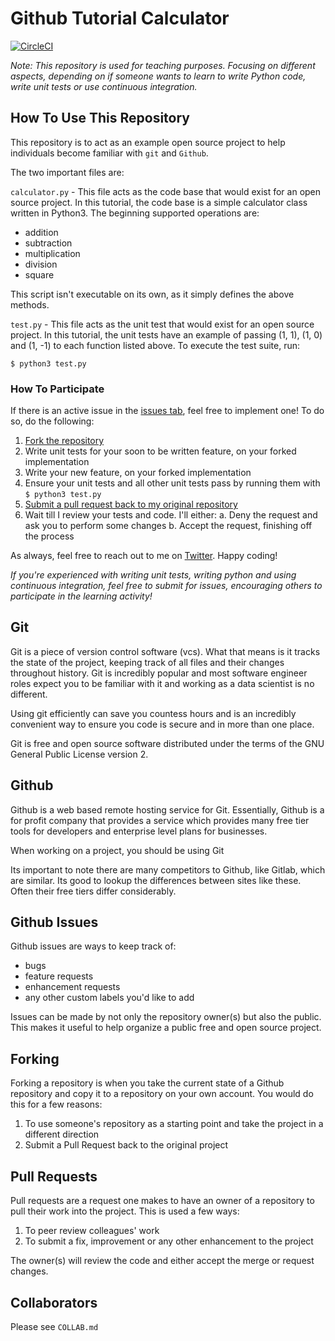 # Github Tutorial Calculator

[![CircleCI](https://circleci.com/gh/GregHilston/github-tutorial-calculator.svg?style=svg)](https://circleci.com/gh/GregHilston/github-tutorial-calculator)

*Note: This repository is used for teaching purposes. Focusing on different aspects, depending on if someone wants to learn to write Python code, write unit tests or use continuous integration.*


## How To Use This Repository

This repository is to act as an example open source project to help individuals become familiar with `git` and `Github`.

The two important files are:

`calculator.py` - This file acts as the code base that would exist for an open source project. In this tutorial, the code base is a simple calculator class written in Python3. The beginning supported operations are:

* addition
* subtraction
* multiplication
* division
* square

This script isn't executable on its own, as it simply defines the above methods.

`test.py` - This file acts as the unit test that would exist for an open source project. In this tutorial, the unit tests have an example of passing (1, 1), (1, 0) and (1, -1) to each function listed above. To execute the test suite, run:

    $ python3 test.py


### How To Participate

If there is an active issue in the [issues tab](https://github.com/GregHilston/github-tutorial-calculator/issues), feel free to implement one! To do so, do the following:

1. [Fork the repository](https://help.github.com/articles/fork-a-repo/)
2. Write unit tests for your soon to be written feature, on your forked implementation
3. Write your new feature, on your forked implementation
4. Ensure your unit tests and all other unit tests pass by running them with `$ python3 test.py`
5. [Submit a pull request back to my original repository](https://yangsu.github.io/pull-request-tutorial/)
6. Wait till I review your tests and code. I'll either:
  a. Deny the request and ask you to perform some changes
  b. Accept the request, finishing off the process

As always, feel free to reach out to me on [Twitter](https://twitter.com/GregHilston). Happy coding!

_If you're experienced with writing unit tests, writing python and using continuous integration, feel free to submit for issues, encouraging others to participate in the learning activity!_


## Git

Git is a piece of version control software (vcs). What that means is it tracks the state of the project, keeping track of all files and their changes throughout history. Git is incredibly popular and most software engineer roles expect you to be familiar with it and working as a data scientist is no different.

Using git efficiently can save you countess hours and is an incredibly convenient way to ensure you code is secure and in more than one place.

Git is free and open source software distributed under the terms of the GNU General Public License version 2.


## Github

Github is a web based remote hosting service for Git. Essentially, Github is a for profit company that provides a service which provides many free tier tools for developers and enterprise level plans for businesses.

When working on a project, you should be using Git

Its important to note there are many competitors to Github, like Gitlab, which are similar. Its good to lookup the differences between sites like these. Often their free tiers differ considerably.


## Github Issues

Github issues are ways to keep track of:

* bugs
* feature requests
* enhancement requests
* any other custom labels you'd like to add

Issues can be made by not only the repository owner(s) but also the public. This makes it useful to help organize a public free and open source project.


## Forking

Forking a repository is when you take the current state of a Github repository and copy it to a repository on your own account. You would do this for a few reasons:

1. To use someone's repository as a starting point and take the project in a different direction
2. Submit a Pull Request back to the original project


## Pull Requests

Pull requests are a request one makes to have an owner of a repository to pull their work into the project. This is used a few ways:

1. To peer review colleagues' work
2. To submit a fix, improvement or any other enhancement to the project

The owner(s) will review the code and either accept the merge or request changes.


## Collaborators

Please see `COLLAB.md`
